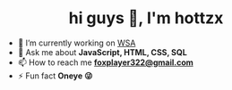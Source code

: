 <h1 align="center">hi guys 👋, I'm hottzx</h1>

- 🔭 I’m currently working on [WSA](wsysteminformatica)
- 💬 Ask me about **JavaScript, HTML, CSS, SQL**
- 📫 How to reach me **foxplayer322@gmail.com**
- ⚡ Fun fact **Oneye 😜**
